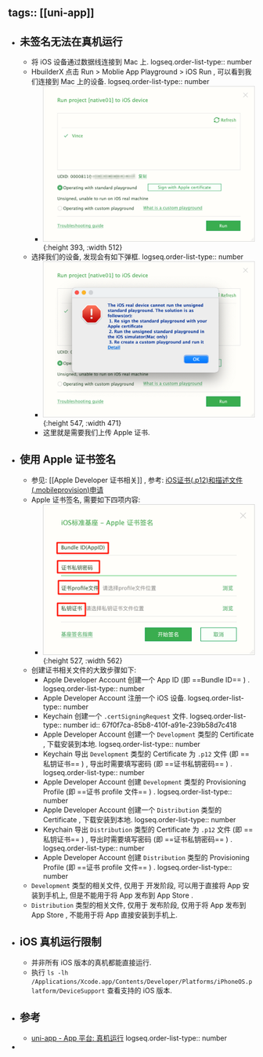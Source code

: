 tags:: [[uni-app]]
---

- ## 未签名无法在真机运行
	- 将 iOS 设备通过数据线连接到 Mac 上.
	  logseq.order-list-type:: number
	- HbuilderX 点击 Run > Moblie App Playground > iOS Run , 可以看到我们连接到 Mac 上的设备.
	  logseq.order-list-type:: number
		- ![image.png](../assets/image_1743771582194_0.png){:height 393, :width 512}
	- 选择我们的设备, 发现会有如下弹框.
	  logseq.order-list-type:: number
		- ![image.png](../assets/image_1743771664336_0.png){:height 547, :width 471}
		- 这里就是需要我们上传 Apple 证书.
- ## 使用 Apple 证书签名
	- 参见: [[Apple Developer 证书相关]] , 参考: [iOS证书(.p12)和描述文件(.mobileprovision)申请](https://ask.dcloud.net.cn/article/152)
	- Apple 证书签名, 需要如下四项内容:
		- ![image.png](../assets/image_1743847477386_0.png){:height 527, :width 562}
	- 创建证书相关文件的大致步骤如下:
		- Apple Developer Account 创建一个 App ID (即 ==Bundle ID== ) .
		  logseq.order-list-type:: number
		- Apple Developer Account  注册一个 iOS 设备.
		  logseq.order-list-type:: number
		- Keychain 创建一个 `.certSigningRequest` 文件.
		  logseq.order-list-type:: number
		  id:: 67f0f7ca-85b8-410f-a91e-239b58d7c418
		- Apple Developer Account 创建一个 `Development` 类型的 Certificate , 下载安装到本地.
		  logseq.order-list-type:: number
		- Keychain 导出 `Development` 类型的 Certificate 为 `.p12` 文件  (即 ==私钥证书== ) , 导出时需要填写密码 (即 ==证书私钥密码== ) .
		  logseq.order-list-type:: number
		- Apple Developer Account  创建 `Development` 类型的 Provisioning Profile (即 ==证书 profile 文件== ) .
		  logseq.order-list-type:: number
		- Apple Developer Account 创建一个 `Distribution` 类型的 Certificate , 下载安装到本地.
		  logseq.order-list-type:: number
		- Keychain 导出 `Distribution` 类型的 Certificate 为 `.p12` 文件  (即 ==私钥证书== ) , 导出时需要填写密码 (即 ==证书私钥密码== ) .
		  logseq.order-list-type:: number
		- Apple Developer Account  创建 `Distribution` 类型的 Provisioning Profile (即 ==证书 profile 文件== ) .
		  logseq.order-list-type:: number
	- `Development` 类型的相关文件, 仅用于 开发阶段, 可以用于直接将 App 安装到手机上, 但是不能用于将 App 发布到 App Store .
	- `Distribution` 类型的相关文件, 仅用于 发布阶段, 仅用于将 App 发布到 App Store , 不能用于将 App 直接安装到手机上.
- ## iOS 真机运行限制
	- 并非所有 iOS 版本的真机都能直接运行.
	- 执行 `ls -lh  /Applications/Xcode.app/Contents/Developer/Platforms/iPhoneOS.platform/DeviceSupport` 查看支持的 iOS 版本.
- ## 参考
	- [uni-app - App 平台: 真机运行](https://uniapp.dcloud.net.cn/tutorial/run/run-app.html#ios_device)
	  logseq.order-list-type:: number
-